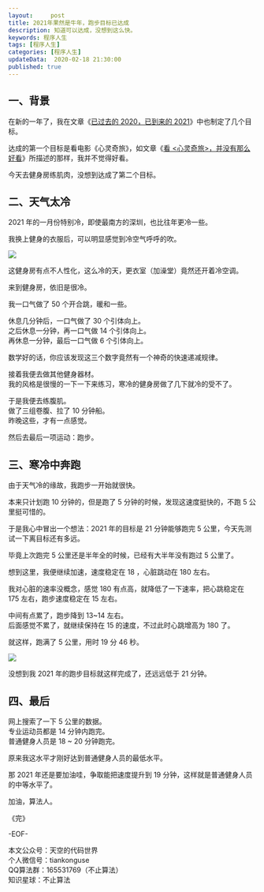 ```yaml
---   
layout:     post  
title: 2021年果然是牛年，跑步目标已达成
description: 知道可以达成，没想到这么快。   
keywords: 程序人生  
tags: [程序人生]    
categories: [程序人生]  
updateData:  2020-02-18 21:30:00  
published: true  
---  
```



## 一、背景  


在新的一年了，我在文章《[已过去的 2020，已到来的 2021](https://mp.weixin.qq.com/s/bk5_TqnzodlqyDOkJfLsoA)》中也制定了几个目标。  


达成的第一个目标是看电影《心灵奇旅》，如文章《[看 <心灵奇旅>，并没有那么好看](https://mp.weixin.qq.com/s/LF8TilkSMcGGWcPNCeD-cw)》所描述的那样，我并不觉得好看。  


今天去健身房练肌肉，没想到达成了第二个目标。  


## 二、天气太冷  


2021 年的一月份特别冷，即使最南方的深圳，也比往年更冷一些。  


我换上健身的衣服后，可以明显感觉到冷空气呼呼的吹。  



![](http://res.tiankonguse.com/images/2021/01/09/001.png)


这健身房有点不人性化，这么冷的天，更衣室（加澡堂）竟然还开着冷空调。  


来到健身房，依旧是很冷。  


我一口气做了 50 个开合跳，暖和一些。  


休息几分钟后，一口气做了 30 个引体向上。  
之后休息一分钟，再一口气做 14 个引体向上。  
再休息一分钟，最后一口气做 6 个引体向上。  


数学好的话，你应该发现这三个数字竟然有一个神奇的快速递减规律。  


接着我便去做其他健身器材。  
我的风格是很慢的一下一下来练习，寒冷的健身房做了几下就冷的受不了。  


于是我便去练腹肌。  
做了三组卷腹、拉了 10 分钟船。  
昨晚这些，才有一点感觉。  


然后去最后一项运动：跑步。  



## 三、寒冷中奔跑  


由于天气冷的缘故，我跑步一开始就很快。  


本来只计划跑 10 分钟的，但是跑了 5 分钟的时候，发现这速度挺快的，不跑 5 公里挺可惜的。  


于是我心中冒出一个想法：2021 年的目标是 21 分钟能够跑完 5 公里，今天先测试一下离目标还有多远。  


毕竟上次跑完 5 公里还是半年全的时候，已经有大半年没有跑过 5 公里了。  


想到这里，我便继续加速，速度稳定在 18 ，心脏跳动在 180 左右。  


我对心脏的速率没概念，感觉 180 有点高，就降低了一下速率，把心跳稳定在 175 左右，跑步速度稳定在 15 左右。  



中间有点累了，跑步降到 13~14 左右。  
后面感觉不累了，就继续保持在 15 的速度，不过此时心跳增高为 180 了。  


就这样，跑满了 5 公里，用时 19 分 46 秒。  


![](http://res.tiankonguse.com/images/2021/01/09/001.png)


没想到我 2021 年的跑步目标就这样完成了，还远远低于 21 分钟。  


## 四、最后  


网上搜索了一下 5 公里的数据。  
专业运动员都是 14 分钟内跑完。  
普通健身人员是 18 ~ 20 分钟跑完。  


原来我这水平才刚好达到普通健身人员的最低水平。  


那 2021 年还是要加油哇，争取能把速度提升到 19 分钟，这样就是普通健身人员的中等水平了。  


加油，算法人。  



《完》  


-EOF-  



本文公众号：天空的代码世界  
个人微信号：tiankonguse  
QQ算法群：165531769（不止算法）  
知识星球：不止算法  

